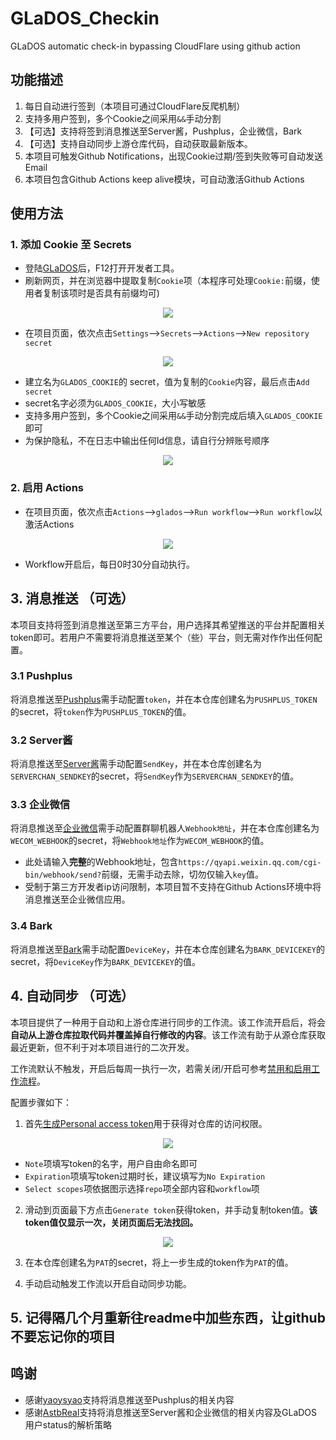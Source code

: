 # GLaDOS_Checkin
GLaDOS automatic check-in bypassing CloudFlare using github action

## 功能描述
1. 每日自动进行签到（本项目可通过CloudFlare反爬机制）
2. 支持多用户签到，多个Cookie之间采用`&&`手动分割
3. 【可选】支持将签到消息推送至Server酱，Pushplus，企业微信，Bark
4. 【可选】支持自动同步上游仓库代码，自动获取最新版本。
5. 本项目可触发Github Notifications，出现Cookie过期/签到失败等可自动发送Email
6. 本项目包含Github Actions keep alive模块，可自动激活Github Actions

## 使用方法

### 1. 添加 Cookie 至 Secrets
- 登陆[GLaDOS](https://glados.rocks/)后，F12打开开发者工具。
- 刷新网页，并在浏览器中提取复制`Cookie`项（本程序可处理`Cookie:`前缀，使用者复制该项时是否具有前缀均可)

<p align="center">
  <img src="imgs/Step1.png" />
</p>

- 在项目页面，依次点击`Settings`-->`Secrets`-->`Actions`-->`New repository secret`
<p align="center">
  <img src="imgs/Step2.png" />
</p>

- 建立名为`GLADOS_COOKIE`的 secret，值为复制的`Cookie`内容，最后点击`Add secret`
- secret名字必须为`GLADOS_COOKIE`，大小写敏感
- 支持多用户签到，多个Cookie之间采用`&&`手动分割完成后填入`GLADOS_COOKIE`即可
- 为保护隐私，不在日志中输出任何Id信息，请自行分辨账号顺序

<p align="center">
  <img src="imgs/Step3.png" />
</p>

### 2. 启用 Actions
- 在项目页面，依次点击`Actions`-->`glados`-->`Run workflow`-->`Run workflow`以激活Actions

<p align="center">
  <img src="imgs/Step4.png" />
</p>

- Workflow开启后，每日0时30分自动执行。

## 3. 消息推送 （可选）
本项目支持将签到消息推送至第三方平台，用户选择其希望推送的平台并配置相关token即可。若用户不需要将消息推送至某个（些）平台，则无需对作作出任何配置。

### 3.1 Pushplus
将消息推送至[Pushplus](https://www.pushplus.plus)需手动配置`token`，并在本仓库创建名为`PUSHPLUS_TOKEN`的secret，将`token`作为`PUSHPLUS_TOKEN`的值。

### 3.2 Server酱
将消息推送至[Server酱](https://sct.ftqq.com/sendkey)需手动配置`SendKey`，并在本仓库创建名为`SERVERCHAN_SENDKEY`的secret，将`SendKey`作为`SERVERCHAN_SENDKEY`的值。

### 3.3 企业微信
将消息推送至[企业微信](https://sct.ftqq.com/sendkey)需手动配置群聊机器人`Webhook地址`，并在本仓库创建名为`WECOM_WEBHOOK`的secret，将`Webhook地址`作为`WECOM_WEBHOOK`的值。

- 此处请输入<b>完整</b>的Webhook地址，包含`https://qyapi.weixin.qq.com/cgi-bin/webhook/send?`前缀，无需手动去除，切勿仅输入`key`值。
- 受制于第三方开发者ip访问限制，本项目暂不支持在Github Actions环境中将消息推送至企业微信应用。

### 3.4 Bark
将消息推送至[Bark](https://github.com/Finb/Bark)需手动配置`DeviceKey`，并在本仓库创建名为`BARK_DEVICEKEY`的secret，将`DeviceKey`作为`BARK_DEVICEKEY`的值。

## 4. 自动同步 （可选）

本项目提供了一种用于自动和上游仓库进行同步的工作流。该工作流开启后，将会<b>自动从上游仓库拉取代码并覆盖掉自行修改的内容</b>。该工作流有助于从源仓库获取最近更新，但不利于对本项目进行的二次开发。

工作流默认不触发，开启后每周一执行一次，若需关闭/开启可参考[禁用和启用工作流程](https://docs.github.com/cn/enterprise-server@3.3/actions/managing-workflow-runs/disabling-and-enabling-a-workflow)。

配置步骤如下：
1. 首先[生成Personal access token](https://github.com/settings/tokens/new)用于获得对仓库的访问权限。

<p align="center">
  <img src="imgs/NewPAT.png" />
</p>

- `Note`项填写token的名字，用户自由命名即可
- `Expiration`项填写token过期时长，建议填写为`No Expiration`
- `Select scopes`项依据图示选择`repo`项全部内容和`workflow`项

2. 滑动到页面最下方点击`Generate token`获得token，并手动复制token值。<b>该token值仅显示一次，关闭页面后无法找回。</b>

<p align="center">
  <img src="imgs/PATtoken.png" />
</p>

3. 在本仓库创建名为`PAT`的secret，将上一步生成的token作为`PAT`的值。

4. 手动启动触发工作流以开启自动同步功能。

## 5. 记得隔几个月重新往readme中加些东西，让github不要忘记你的项目

## 鸣谢
- 感谢[yaoysyao](https://github.com/yaoysyao)支持将消息推送至Pushplus的相关内容
- 感谢[AstbReal](https://github.com/AstbReal)支持将消息推送至Server酱和企业微信的相关内容及GLaDOS用户status的解析策略
